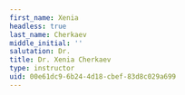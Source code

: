 ```yaml
---
first_name: Xenia
headless: true
last_name: Cherkaev
middle_initial: ''
salutation: Dr.
title: Dr. Xenia Cherkaev
type: instructor
uid: 00e61dc9-6b24-4d18-cbef-83d8c029a699
---
```

